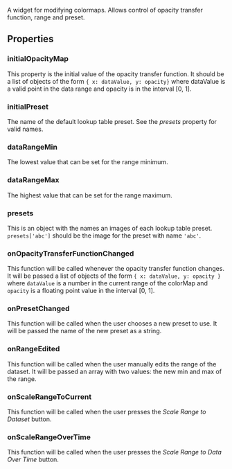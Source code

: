 A widget for modifying colormaps.  Allows control of opacity transfer function, range and preset.

## Properties

### initialOpacityMap

This property is the initial value of the opacity transfer function.  It should be a list of objects of the form `{ x: dataValue, y: opacity}` where dataValue is a valid point in the data range and opacity is in the interval [0, 1].

### initialPreset

The name of the default lookup table preset.  See the *presets* property for valid names.

### dataRangeMin

The lowest value that can be set for the range minimum.

### dataRangeMax

The highest value that can be set for the range maximum.

### presets

This is an object with the names an images of each lookup table preset.  `presets['abc']` should be the image for the preset with name `'abc'`.

### onOpacityTransferFunctionChanged

This function will be called whenever the opacity transfer function changes.  It will be passed a list of objects of the form `{ x: dataValue, y: opacity }` where `dataValue` is a number in the current range of the colorMap and `opacity` is a floating point value in the interval [0, 1].

### onPresetChanged

This function will be called when the user chooses a new preset to use.  It will be passed the name of the new preset as a string.

### onRangeEdited

This function will be called when the user manually edits the range of the dataset.  It will be passed an array with two values: the new min and max of the range.

### onScaleRangeToCurrent

This function will be called when the user presses the *Scale Range to Dataset* button.

### onScaleRangeOverTime

This function will be called when the user presses the *Scale Range to Data Over Time* button.
